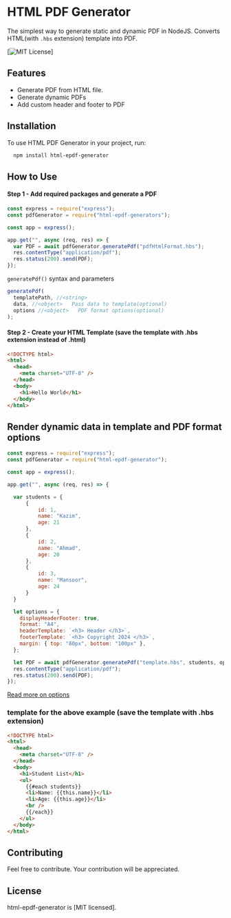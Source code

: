 # HTML PDF Generator

The simplest way to generate static and dynamic PDF in NodeJS. Converts HTML(with `.hbs` extension) template into
PDF.

[![MIT License](https://img.shields.io/badge/License-MIT-green.svg)]

## Features

- Generate PDF from HTML file.
- Generate dynamic PDFs
- Add custom header and footer to PDF

## Installation

To use HTML PDF Generator in your project, run:

```bash
  npm install html-epdf-generator
```

## How to Use

#### Step 1 - Add required packages and generate a PDF

```js
const express = require("express");
const pdfGenerator = require("html-epdf-generators");

const app = express();

app.get("", async (req, res) => {
  var PDF = await pdfGenerator.generatePdf("pdfHtmlFormat.hbs");
  res.contentType("application/pdf");
  res.status(200).send(PDF);
});
```

`generatePdf()` syntax and parameters

```js
generatePdf(
  templatePath, //<string>
  data, //<object>   Pass data to template(optional)
  options //<object>   PDF format options(optional)
);
```

#### Step 2 - Create your HTML Template (save the template with .hbs extension instead of .html)

```html
<!DOCTYPE html>
<html>
  <head>
    <meta charset="UTF-8" />
  </head>
  <body>
    <h1>Hello World</h1>
  </body>
</html>
```

## Render dynamic data in template and PDF format options

```js
const express = require("express");
const pdfGenerator = require("html-epdf-generator");

const app = express();

app.get("", async (req, res) => {

  var students = {
      {
          id: 1,
          name: "Kazim",
          age: 21
      },
      {
          id: 2,
          name: "Ahmad",
          age: 20
      },
      {
          id: 3,
          name: "Mansoor",
          age: 24
      }
  }

  let options = {
    displayHeaderFooter: true,
    format: "A4",
    headerTemplate: `<h3> Header </h3>`,
    footerTemplate: `<h3> Copyright 2024 </h3>`,
    margin: { top: "80px", bottom: "100px" },
  };

  let PDF = await pdfGenerator.generatePdf("template.hbs", students, options);
  res.contentType("application/pdf");
  res.status(200).send(PDF);
});
```

[Read more on options]()

### template for the above example (save the template with .hbs extension)

```html
<!DOCTYPE html>
<html>
  <head>
    <meta charset="UTF-8" />
  </head>
  <body>
    <h1>Student List</h1>
    <ul>
      {{#each students}}
      <li>Name: {{this.name}}</li>
      <li>Age: {{this.age}}</li>
      <br />
      {{/each}}
    </ul>
  </body>
</html>
```


## Contributing

Feel free to contribute. Your contribution will be appreciated.

## License

html-epdf-generator is [MIT licensed].
